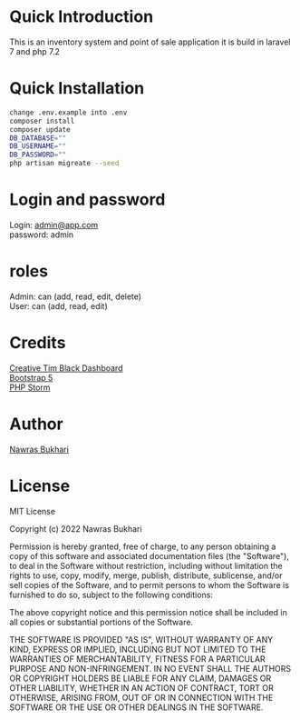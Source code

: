 # Quick Introduction
This is an inventory system and point of sale application it is build in laravel 7 and php 7.2

# Quick Installation
```bash
change .env.example into .env
composer install
composer update
DB_DATABASE=""
DB_USERNAME=""
DB_PASSWORD=""
php artisan migreate --seed
```

# Login and password

Login: admin@app.com <br>
password: admin

# roles
Admin: can (add, read, edit, delete)<br>
User: can (add, read, edit)<br>

# Credits
[Creative Tim Black Dashboard](https://www.creative-tim.com/product/black-dashboard) <br>
[Bootstrap 5](https://getbootstrap.com/docs/5.0/getting-started/introduction/) <br>
[PHP Storm](https://www.jetbrains.com/phpstorm/promo/?source=google&medium=cpc&campaign=14335686225&gclid=Cj0KCQiA3fiPBhCCARIsAFQ8QzXdOwAU0GcrZyfp9RQ4O0HV2ht-WuMDANLtrJ5dlN5oZDCMExHxNE8aAkB4EALw_wcB) <br>


# Author
[Nawras Bukhari](https://instagram.com/nawrasbukhari) <br>

# License
MIT License

Copyright (c) 2022 Nawras Bukhari

Permission is hereby granted, free of charge, to any person obtaining a copy
of this software and associated documentation files (the "Software"), to deal
in the Software without restriction, including without limitation the rights
to use, copy, modify, merge, publish, distribute, sublicense, and/or sell
copies of the Software, and to permit persons to whom the Software is
furnished to do so, subject to the following conditions:

The above copyright notice and this permission notice shall be included in all
copies or substantial portions of the Software.

THE SOFTWARE IS PROVIDED "AS IS", WITHOUT WARRANTY OF ANY KIND, EXPRESS OR
IMPLIED, INCLUDING BUT NOT LIMITED TO THE WARRANTIES OF MERCHANTABILITY,
FITNESS FOR A PARTICULAR PURPOSE AND NON-INFRINGEMENT. IN NO EVENT SHALL THE
AUTHORS OR COPYRIGHT HOLDERS BE LIABLE FOR ANY CLAIM, DAMAGES OR OTHER
LIABILITY, WHETHER IN AN ACTION OF CONTRACT, TORT OR OTHERWISE, ARISING FROM,
OUT OF OR IN CONNECTION WITH THE SOFTWARE OR THE USE OR OTHER DEALINGS IN THE
SOFTWARE.
